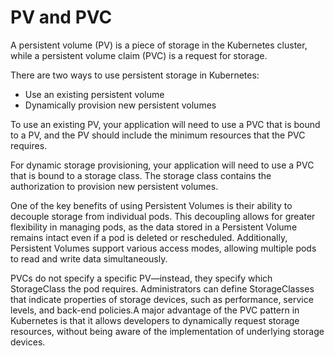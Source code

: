 # PV and PVC

A persistent volume (PV) is a piece of storage in the Kubernetes cluster, while a persistent volume claim (PVC) is a request for storage.

There are two ways to use persistent storage in Kubernetes:

- Use an existing persistent volume
- Dynamically provision new persistent volumes

To use an existing PV, your application will need to use a PVC that is bound to a PV, and the PV should include the minimum resources that the PVC requires.

For dynamic storage provisioning, your application will need to use a PVC that is bound to a storage class. The storage class contains the authorization to provision new persistent volumes.

One of the key benefits of using Persistent Volumes is their ability to decouple storage from individual pods. This decoupling allows for greater flexibility in managing pods, as the data stored in a Persistent Volume remains intact even if a pod is deleted or rescheduled. Additionally, Persistent Volumes support various access modes, allowing multiple pods to read and write data simultaneously.

PVCs do not specify a specific PV—instead, they specify which StorageClass the pod requires. Administrators can define StorageClasses that indicate properties of storage devices, such as performance, service levels, and back-end policies.A major advantage of the PVC pattern in Kubernetes is that it allows developers to dynamically request storage resources, without being aware of the implementation of underlying storage devices.